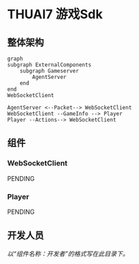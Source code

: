 # THUAI7 游戏Sdk

## 整体架构

```mermaid
graph
subgraph ExternalComponents
    subgraph Gameserver
        AgentServer
    end
end
WebSocketClient

AgentServer <--Packet--> WebSocketClient
WebSocketClient --GameInfo --> Player
Player --Actions--> WebSocketClient
```

## 组件

### WebSocketClient

PENDING

### Player

PENDING

## 开发人员

*以“组件名称：开发者”的格式写在此目录下。*
